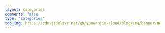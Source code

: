 ```yaml
---
layout: categories
comments: false
type: "categories"
top_img: https://cdn.jsdelivr.net/gh/yunwanjia-cloud/blog/img/banner/new_5.jpg
---
```

